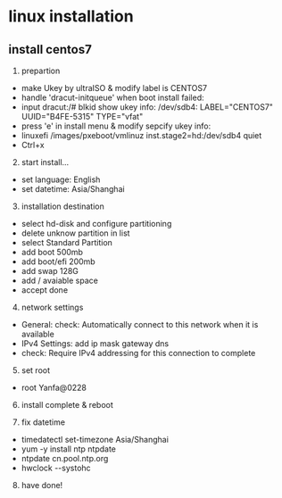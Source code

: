 # linux installation

## install centos7
1. prepartion
- make Ukey by ultraISO & modify label is CENTOS7
- handle 'dracut-initqueue' when boot install failed:
- input dracut:/# blkid show ukey info: /dev/sdb4: LABEL="CENTOS7" UUID="B4FE-5315" TYPE="vfat"
- press 'e' in install menu & modify sepcify ukey info:
- linuxefi /images/pxeboot/vmlinuz inst.stage2=hd:/dev/sdb4 quiet
- Ctrl+x

2. start install...
- set language: English
- set datetime: Asia/Shanghai

3. installation destination
- select hd-disk and configure partitioning
- delete unknow partition in list
- select Standard Partition
- add boot 500mb
- add boot/efi 200mb
- add swap 128G
- add / avaiable space
- accept done

4. network settings
- General: check: Automatically connect to this network when it is available
- IPv4 Settings: add ip mask gateway dns
- check: Require IPv4 addressing for this connection to complete

5. set root
- root Yanfa@0228

6. install complete & reboot

7. fix datetime
- timedatectl set-timezone Asia/Shanghai
- yum -y install ntp ntpdate
- ntpdate cn.pool.ntp.org
- hwclock --systohc

8. have done!